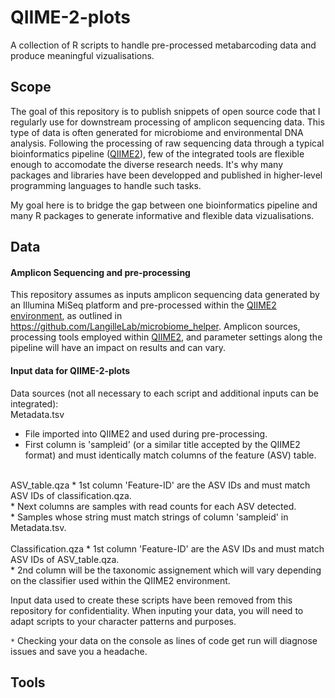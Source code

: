 # QIIME-2-plots
A collection of R scripts to handle pre-processed metabarcoding data and produce meaningful vizualisations.
<br>

## Scope
The goal of this repository is to publish snippets of open source code that I regularly use for downstream processing of amplicon sequencing data. This type of data is often generated for microbiome and environmental DNA analysis. Following the processing of raw sequencing data through a typical bioinformatics pipeline ([QIIME2](https://qiime2.org/)), few of the integrated tools are flexible enough to accomodate the diverse research needs. It's why many packages and libraries have been developped and published in higher-level programming languages to handle such tasks. 
<br>

My goal here is to bridge the gap between one bioinformatics pipeline and many R packages to generate informative and flexible data vizualisations. 
<br>

## Data
#### Amplicon Sequencing and pre-processing
This repository assumes as inputs amplicon sequencing data generated by an Illumina MiSeq platform and pre-processed within the [QIIME2 environment](https://qiime2.org/), as outlined in https://github.com/LangilleLab/microbiome_helper. Amplicon sources, processing tools employed within [QIIME2](https://qiime2.org/), and parameter settings along the pipeline will have an impact on results and can vary. 
<br>

#### Input data for QIIME-2-plots
Data sources (not all necessary to each script and additional inputs can be integrated):
<br>
Metadata.tsv
* File imported into QIIME2 and used during pre-processing. <br>
* First column is 'sampleid' (or a similar title accepted by the QIIME2 format) and must identically match columns of the feature (ASV) table. <br>
<br>
ASV_table.qza
* 1st column 'Feature-ID' are the ASV IDs and must match ASV IDs of classification.qza.<br>
* Next columns are samples with read counts for each ASV detected. <br>
* Samples whose string must match strings of column 'sampleid' in Metadata.tsv.<br>
<br>
Classification.qza
* 1st column 'Feature-ID' are the ASV IDs and must match ASV IDs of ASV_table.qza.<br> 
* 2nd column will be the taxonomic assignement which will vary depending on the classifier used within the QIIME2 environment. <br>

Input data used to create these scripts have been removed from this repository for confidentiality. When inputing your data, you will need to adapt scripts to your character patterns and purposes. 

`*` Checking your data on the console as lines of code get run will diagnose issues and save you a headache. 
<br>

## Tools
